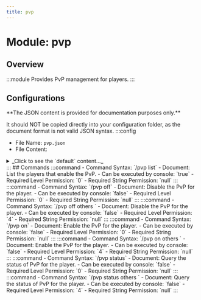 ```yaml
---
title: pvp
---
```



# Module: pvp

## Overview
:::module
Provides PvP management for players.
:::
## Configurations
<Admonition type="warning" icon="" title="">
**The JSON content is provided for documentation purposes only.**

It should NOT be copied directly into your configuration folder, as the document format is not valid JSON syntax.
</Admonition>
:::config
- File Name: `pvp.json`
- File Content: 
<details>

<summary>_Click to see the `default` content..._</summary>

```json showLineNumbers title="config/fuji/modules/pvp/pvp.json"
{
  "whitelist": []
}
```
</details>
:::
## Commands
:::command
- Command Syntax: `/pvp list`
- Document: List the players that enable the PvP.
- Can be executed by console: `true`
- Required Level Permission: `0`
- Required String Permission: `null`
:::
:::command
- Command Syntax: `/pvp off`
- Document: Disable the PvP for the player.
- Can be executed by console: `false`
- Required Level Permission: `0`
- Required String Permission: `null`
:::
:::command
- Command Syntax: `/pvp off others <PlayerCollection others>`
- Document: Disable the PvP for the player.
- Can be executed by console: `false`
- Required Level Permission: `4`
- Required String Permission: `null`
:::
:::command
- Command Syntax: `/pvp on`
- Document: Enable the PvP for the player.
- Can be executed by console: `false`
- Required Level Permission: `0`
- Required String Permission: `null`
:::
:::command
- Command Syntax: `/pvp on others <PlayerCollection others>`
- Document: Enable the PvP for the player.
- Can be executed by console: `false`
- Required Level Permission: `4`
- Required String Permission: `null`
:::
:::command
- Command Syntax: `/pvp status`
- Document: Query the status of PvP for the player.
- Can be executed by console: `false`
- Required Level Permission: `0`
- Required String Permission: `null`
:::
:::command
- Command Syntax: `/pvp status others <PlayerCollection others>`
- Document: Query the status of PvP for the player.
- Can be executed by console: `false`
- Required Level Permission: `4`
- Required String Permission: `null`
:::
